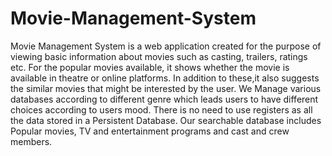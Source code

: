 # Movie-Management-System
Movie Management System is a web application created for the purpose of  viewing basic information about movies such as casting, trailers, ratings etc.  For the popular movies available, it shows whether the movie is available in  theatre or online platforms. In addition to these,it also suggests the similar  movies that might be interested by the user. We Manage various databases  according to different genre which leads users to have different choices  according to users mood. There is no need to use registers as all the data  stored in a Persistent Database. Our searchable database includes Popular  movies, TV and entertainment programs and cast and crew members.
